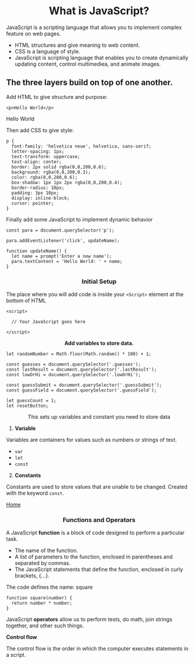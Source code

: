 
<h1><center>What is JavaScript?</center></h1>

JavaScript is a scripting language that allows you to implement complex feature on web pages. 

* HTML structures and give meaning to web content. 
* CSS is a language of style.
* JavaScript is scripting language that enables you to create dynamically updating content, control multimediea, and animate images.

<h2><b> The three layers build on top of one another.</b></h2>

Add HTML to give structure and purpose:

```
<p>Hello World</p>
```

<p>Hello World</p>

Then add CSS to give style:

```
p {
  font-family: 'helvetica neue', helvetica, sans-serif;
  letter-spacing: 1px;
  text-transform: uppercase;
  text-align: center;
  border: 2px solid rgba(0,0,200,0.6);
  background: rgba(0,0,200,0.3);
  color: rgba(0,0,200,0.6);
  box-shadow: 1px 1px 2px rgba(0,0,200,0.4);
  border-radius: 10px;
  padding: 3px 10px;
  display: inline-block;
  cursor: pointer;
}
```
Finally add some JavaScript to implement dynamic behavior

```
const para = document.querySelector('p');

para.addEventListener('click', updateName);

function updateName() {
  let name = prompt('Enter a new name');
  para.textContent = 'Hello World: ' + name;
}
```

<h3><center> <b>Initial Setup</b> </center></h3>

The place where you will add code is inside your ```<Script>``` element at the bottom of HTML

```
<script>

  // Your JavaScript goes here

</script>
```

<center> <b>Add variables to store data.</b> </center>

```
let randomNumber = Math.floor(Math.random() * 100) + 1;

const guesses = document.querySelector('.guesses');
const lastResult = document.querySelector('.lastResult');
const lowOrHi = document.querySelector('.lowOrHi');

const guessSubmit = document.querySelector('.guessSubmit');
const guessField = document.querySelector('.guessField');

let guessCount = 1;
let resetButton;
```

<center>This sets up variables and constant you need to store data</center>
 
1. <b>Variable</b>

Variables are containers for values such as numbers or strings of text.
* `var`
* `let`
* `const`

2. <b>Constants </b>

Constants are used to store values that are unable to be changed. 
Created with the keyword `const`.


[Home](http://ltarran.github.io/reading-notes)


<h3> <center><b>Functions and Operators<center></b> </h3>


A JavaScript <b>function</b> is a block of code designed to perform a particular task.

* The name of the function.
* A list of parameters to the function, enclosed in parentheses and separated by commas.
* The JavaScript statements that define the function, enclosed in curly brackets, {...}.

The code defines the name: square

``` 
function square(number) {
  return number * number;
}
```

JavaScript <b>operators</b> allow us to perform tests, do math, join strings together, and other such things.

<b>Control flow</b>

The control flow is the order in which the computer executes statements in a script.
